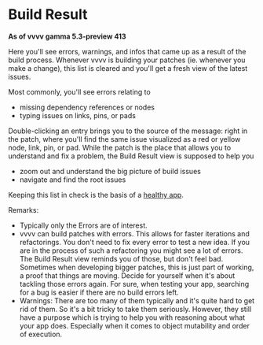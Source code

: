 # Build Result

**As of vvvv gamma 5.3-preview 413**

Here you'll see errors, warnings, and infos that came up as a result of the build process. Whenever vvvv is building your patches (ie. whenever you make a change), this list is cleared and you'll get a fresh view of the latest issues. 

Most commonly, you'll see errors relating to 
* missing dependency references or nodes
* typing issues on links, pins, or pads

Double-clicking an entry brings you to the source of the message: right in the patch, where you'll find the same issue visualized as a red or yellow node, link, pin, or pad.
While the patch is the place that allows you to understand and fix a problem, the Build Result view is supposed to help you 
* zoom out and understand the big picture of build issues
* navigate and find the root issues

Keeping this list in check is the basis of a [healthy app](debugging-apphealth.md).


Remarks: 
* Typically only the Errors are of interest.
* vvvv can build patches with errors. This allows for faster iterations and refactorings. You don't need to fix every error to test a new idea. If you are in the process of such a refactoring you might see a lot of errors. The Build Result view reminds you of those, but don't feel bad. Sometimes when developing bigger patches, this is just part of working, a proof that things are moving. Decide for yourself when it's about tackling those errors again. For sure, when testing your app, searching for a bug is easier if there are no build errors left.
* Warnings: There are too many of them typically and it's quite hard to get rid of them. So it's a bit tricky to take them seriously. However, they still have a purpose which is trying to help you with reasoning about what your app does. Especially when it comes to object mutability and order of execution.
